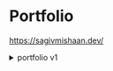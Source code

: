 # Portfolio

https://sagivmishaan.dev/

<details>
    <summary>portfolio v1</summary>
    
    ### features:
        - snap scrolling  
        - animations  
        - conditional styling   
        - responsive  
  
</details> 